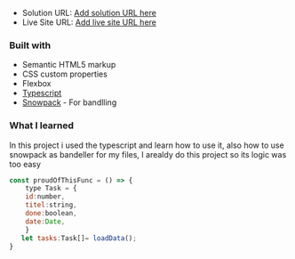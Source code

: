 - Solution URL: [Add solution URL here](https://your-solution-url.com)
- Live Site URL: [Add live site URL here](https://your-live-site-url.com)

### Built with

- Semantic HTML5 markup
- CSS custom properties
- Flexbox
- [Typescript](https://typescript.com/)
- [Snowpack](https://snowpack.com/) - For bandlling

### What I learned

In this project i used the typescript and learn how to use it, also how to use snowpack as bandeller for my files, I arealdy do this project so its logic was too easy


```js
const proudOfThisFunc = () => {
    type Task = {
    id:number,
    titel:string,
    done:boolean,
    date:Date,
    }
   let tasks:Task[]= loadData();
}
```

